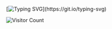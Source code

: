 [![Typing SVG](https://readme-typing-svg.herokuapp.com?duration=5168&color=3BD400&lines=Welcome+to+my+Github+Profile!)](https://git.io/typing-svg)


![Visitor Count](https://profile-counter.glitch.me/desiresa/count.svg)
<!--
**desiresa/desiresa** is a ✨ _special_ ✨ repository because its `README.md` (this file) appears on your GitHub profile.
![Top Languages Card](https://github-readme-stats.vercel.app/api/top-langs/?username=desiresa&layout=compact)
[![Top Langs](https://github-readme-stats.vercel.app/api/top-langs/?username=desiresa)](https://github.com/anuraghazra/github-readme-stats)
![Top Languages Card](https://github-readme-stats.vercel.app/api/top-langs/?username=shinokada)

[![spotify-github-profile](https://spotify-github-profile.vercel.app/api/view?uid=217w7bfsvmpsnte24ouaiqyba&cover_image=true&theme=novatorem&bar_color=e09b06&bar_color_cover=false)](https://github.com/kittinan/spotify-github-profile)
Here are some ideas to get you started:

- 🔭 I’m currently working on ...
- 🌱 I’m currently learning ...
- 👯 I’m looking to collaborate on ...
- 🤔 I’m looking for help with ...
- 💬 Ask me about ...
- 📫 How to reach me: ...
- 😄 Pronouns: ...
- ⚡ Fun fact: ...
-->
